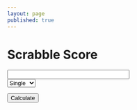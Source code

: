 ```yaml
---
layout: page
published: true
---
```


<h1>Scrabble Score</h1>

<input id="word" size="32">

<form>
  <select id="multiplier">
    <option value=1>Single</option>
    <option value=2>Double</option>
    <option value=3>Triple</option>
  </select>
</form>

<button onclick="scrabbleCalculator()">Calculate</button>

<div id="score"></div>

<script>
  const SCORES = {
    "a": 1, "b": 3, "c": 3, "d": 2, "e": 1, "f": 4, "g": 2, "h": 4, "i": 1, "j": 8, "k": 5, "l": 1, "m": 3,
    "n": 1, "o": 1, "p": 3, "q": 10, "r": 1, "s": 1, "t": 1, "u": 1, "v": 4, "w": 4, "x": 8, "y": 4, "z": 10
  }

  function scrabbleCalculator(){
    var f = document.getElementById("word").value.split("");
    var score = f.map(x => SCORES[x] || 0).reduce((x, y) => x + y, 0);

    score *= document.getElementById("multiplier").value;

    if (f.length >= 7){
      score += 50;
    }   
    
    document.querySelector('#score').innerHTML = "Your score: " + score;
  }

</script>
